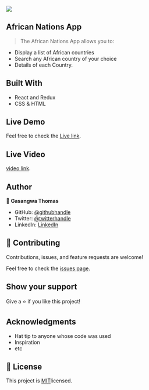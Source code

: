 ![](https://img.shields.io/badge/Microverse-blueviolet)

## African Nations App

> The African Nations App  allows you to:

- Display a list of African countries
- Search any African country of your choice
- Details of each Country.


## Built With

- React and Redux
- CSS & HTML

## Live Demo 
Feel free to check the [Live link]().

## Live Video
[video link]().

## Author

👤 **Gasangwa Thomas**

- GitHub: [@githubhandle](https://github.com/gasangw)
- Twitter: [@twitterhandle](https://twitter.com/ThomasGasangwa)
- LinkedIn: [LinkedIn](https://www.linkedin.com/in/gasangwa-thomas-84197222a/)

## 🤝 Contributing

Contributions, issues, and feature requests are welcome!

Feel free to check the [issues page](https://github.com/gasangw/African-Nations/issues).

## Show your support

Give a ⭐️ if you like this project!

## Acknowledgments

- Hat tip to anyone whose code was used
- Inspiration
- etc

## 📝 License

This project is [MIT](https://creativecommons.org/licenses/by-nc/4.0/)licensed.